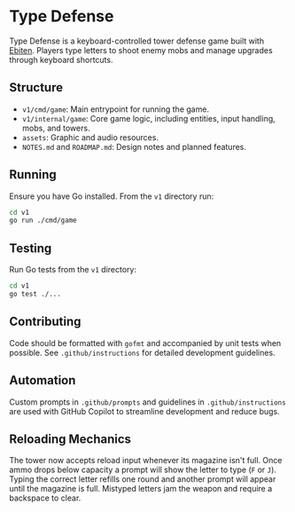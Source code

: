 # Type Defense

Type Defense is a keyboard-controlled tower defense game built with [Ebiten](https://ebiten.org/). Players type letters to shoot enemy mobs and manage upgrades through keyboard shortcuts.

## Structure
- `v1/cmd/game`: Main entrypoint for running the game.
- `v1/internal/game`: Core game logic, including entities, input handling, mobs, and towers.
- `assets`: Graphic and audio resources.
- `NOTES.md` and `ROADMAP.md`: Design notes and planned features.

## Running
Ensure you have Go installed. From the `v1` directory run:

```bash
cd v1
go run ./cmd/game
```

## Testing
Run Go tests from the `v1` directory:

```bash
cd v1
go test ./...
```

## Contributing
Code should be formatted with `gofmt` and accompanied by unit tests when possible. See `.github/instructions` for detailed development guidelines.


## Automation
Custom prompts in `.github/prompts` and guidelines in `.github/instructions` are used with GitHub Copilot to streamline development and reduce bugs.

## Reloading Mechanics
The tower now accepts reload input whenever its magazine isn't full. Once ammo drops below capacity a prompt will show the letter to type (`F` or `J`). Typing the correct letter refills one round and another prompt will appear until the magazine is full. Mistyped letters jam the weapon and require a backspace to clear.

